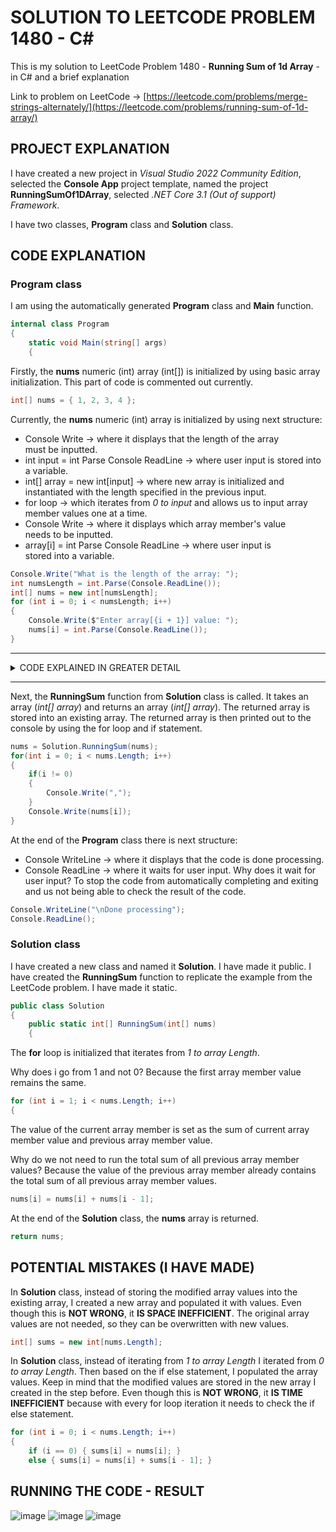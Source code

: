 # SOLUTION TO LEETCODE PROBLEM 1480 - C#

This is my solution to LeetCode Problem 1480 - **Running Sum of 1d Array** - in C# and a brief explanation

Link to problem on LeetCode -> [https://leetcode.com/problems/merge-strings-alternately/](https://leetcode.com/problems/running-sum-of-1d-array/)

## PROJECT EXPLANATION

I have created a new project in _Visual Studio 2022 Community Edition_, selected the **Console App** project template, named the project **RunningSumOf1DArray**, selected _.NET Core 3.1 (Out of support) Framework_.

I have two classes, **Program** class and **Solution** class.

## CODE EXPLANATION

### Program class 

I am using the automatically generated **Program** class and **Main** function.

```cs
internal class Program
{
    static void Main(string[] args)
    {
```

Firstly, the **nums** numeric (int) array (int[]) is initialized by using basic array initialization. This part of code is commented out currently.

```cs
int[] nums = { 1, 2, 3, 4 };
```

Currently, the **nums** numeric (int) array is initialized by using next structure:

- Console Write -> where it displays that the length of the array must be inputted.
- int input = int Parse Console ReadLine -> where user input is stored into a variable.
- int[] array = new int[input] -> where new array is initialized and instantiated with the length specified in the previous input.
- for loop -> which iterates from _0 to input_ and allows us to input array member values one at a time.
- Console Write -> where it displays which array member's value needs to be inputted.
- array[i] = int Parse Console ReadLine -> where user input is stored into a variable.

```cs
Console.Write("What is the length of the array: ");
int numsLength = int.Parse(Console.ReadLine());
int[] nums = new int[numsLength];
for (int i = 0; i < numsLength; i++)
{
    Console.Write($"Enter array[{i + 1}] value: ");
    nums[i] = int.Parse(Console.ReadLine());
}
```

---

<details>
<summary>CODE EXPLAINED IN GREATER DETAIL</summary><br>
- When initializing an array and at once filling it with values, notice that array Length does not need to be specified. This is because the Length of the array is implied by the number of values provided. Also, array does not need to be specifically instantiated (new int[input]). This is because instantiation is implied.<br><br>
- When initializing an array first before filling it with values, array Length needs to be specified and array needs to be specifically instantiated (new int[input]).<br><br>
- Console.ReadLine always takes user input in a text format (string) . To convert the text input (string) into a numeric input (int) -> int Parse needs to be used.<br><br>
- Array members can be accessed by using array[i].<br>
</details>

---

Next, the **RunningSum** function from **Solution** class is called. It takes an array (_int[] array_) and returns an array (_int[] array_). The returned array is stored into an existing array. The returned array is then printed out to the console by using the for loop and if statement.

```cs
nums = Solution.RunningSum(nums);
for(int i = 0; i < nums.Length; i++)
{
    if(i != 0)
    {
        Console.Write(",");
    }
    Console.Write(nums[i]);
}
```

At the end of the **Program** class there is next structure:

- Console WriteLine -> where it displays that the code is done processing.
- Console ReadLine -> where it waits for user input. Why does it wait for user input? To stop the code from automatically completing and exiting and us not being able to check the result of the code.

```cs
Console.WriteLine("\nDone processing");
Console.ReadLine();
```

### Solution class 

I have created a new class and named it **Solution**. I have made it public. I have created the **RunningSum** function to replicate the example from the LeetCode problem. I have made it static.

```cs
public class Solution
{
    public static int[] RunningSum(int[] nums)
    {
```

The **for** loop is initialized that iterates from _1 to array Length_.

Why does i go from 1 and not 0? Because the first array member value remains the same.

```cs
for (int i = 1; i < nums.Length; i++)
{
```

The value of the current array member is set as the sum of current array member value and previous array member value.

Why do we not need to run the total sum of all previous array member values? Because the value of the previous array member already contains the total sum of all previous array member values.

```cs
nums[i] = nums[i] + nums[i - 1];
```

At the end of the **Solution** class, the **nums** array is returned.

```cs
return nums;
```

## POTENTIAL MISTAKES (I HAVE MADE)

In **Solution** class, instead of storing the modified array values into the existing array, I created a new array and populated it with values. Even though this is **NOT WRONG**, it **IS SPACE INEFFICIENT**. The original array values are not needed, so they can be overwritten with new values.

```cs
int[] sums = new int[nums.Length];
```

In **Solution** class, instead of iterating from _1 to array Length_ I iterated from _0 to array Length_. Then based on the if else statement, I populated the array values. Keep in mind that the modified values are stored in the new array I created in the step before. Even though this is **NOT WRONG**, it **IS TIME INEFFICIENT** because with every for loop iteration it needs to check the if else statement.

```cs
for (int i = 0; i < nums.Length; i++)
{
    if (i == 0) { sums[i] = nums[i]; }
    else { sums[i] = nums[i] + sums[i - 1]; }
```

## RUNNING THE CODE - RESULT

![image](https://github.com/jerkdavi/LeetCode-Problem-1480-Solution-CSharp/assets/75536158/6ea62122-f6c8-43e9-8b9b-99982cc79789) ![image](https://github.com/jerkdavi/LeetCode-Problem-1480-Solution-CSharp/assets/75536158/8379897d-fa89-43ba-b50e-2825047b76a6) ![image](https://github.com/jerkdavi/LeetCode-Problem-1480-Solution-CSharp/assets/75536158/182345d8-b101-493b-91cd-591a9484280c)
